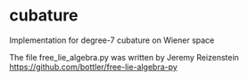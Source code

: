 # cubature
Implementation for degree-7 cubature on Wiener space

The file free_lie_algebra.py was written by Jeremy Reizenstein https://github.com/bottler/free-lie-algebra-py
